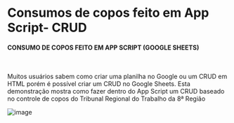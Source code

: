 # Consumos de copos feito em App Script- CRUD

<h4>CONSUMO DE COPOS FEITO EM APP SCRIPT (GOOGLE SHEETS)</h4> <BR>
  
Muitos usuários sabem como criar uma planilha no Google ou um CRUD em HTML porém é possível criar um CRUD no Google Sheets. Esta demonstração mostra como fazer dentro do App Script um CRUD baseado no controle de copos do Tribunal Regional do Trabalho da 8ª Região

  ![image](https://user-images.githubusercontent.com/108378041/235673832-68be1b4d-c0ac-4d01-bebe-82f5ee3a5c96.png)

